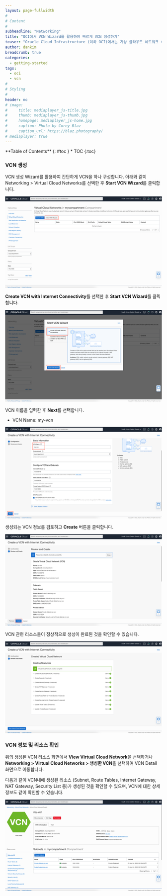 ```yaml
---
layout: page-fullwidth
#
# Content
#
subheadline: "Networking"
title: "OCI에서 VCN Wizard를 활용하여 빠르게 VCN 생성하기"
teaser: "Oracle Cloud Infrastructure (이하 OCI)에서는 가상 클라우드 네트워크 (VCN)을 쉽게 생성할 수 있도록 도와주는 Quick Wizard를 제공합니다. 이번 포스팅에서는 Quick Wizard를 활용하여 빠르게 VCN을 생성하는 방법에 대해서 알아봅니다."
author: dankim
breadcrumb: true
categories:
  - getting-started
tags:
  - oci
  - vcn
#
# Styling
#
header: no
# image:
#     title: mediaplayer_js-title.jpg
#     thumb: mediaplayer_js-thumb.jpg
#     homepage: mediaplayer_js-home.jpg
#     caption: Photo by Corey Blaz
#     caption_url: https://blaz.photography/
# mediaplayer: true
---
```


<div class="panel radius" markdown="1">
**Table of Contents**
{: #toc }
*  TOC
{:toc}
</div>

### VCN 생성
VCN 생성 Wizard를 활용하여 간단하게 VCN을 하나 구성합니다. 아래와 같이 Networking > Virtual Cloud Networks를 선택한 후 **Start VCN Wizard**를 클릭합니다.

![](/assets/img/getting-started/2022/create-vcn-1.png)

**Create VCN with Internet Connectivity**를 선택한 후 **Start VCN Wizard**를 클릭합니다.

![](/assets/img/getting-started/2022/create-vcn-2.png)

VCN 이름을 입력한 후 **Next**를 선택합니다.
- VCN Name: my-vcn

![](/assets/img/getting-started/2022/create-vcn-3.png)

생성되는 VCN 정보를 검토하고 **Create** 버튼을 클릭합니다.

![](/assets/img/getting-started/2022/create-vcn-4.png)

VCN 관련 리소스들이 정상적으로 생성이 완료된 것을 확인할 수 있습니다.

![](/assets/img/getting-started/2022/create-vcn-5.png)

### VCN 정보 및 리소스 확인
위의 생성된 VCN 리소스 화면에서 **View Virtual Cloud Network**을 선택하거나 **Networking > Virtual Cloud Networks > 생성한 VCN**을 선택하여 VCN Detail 화면으로 이동합니다.

다음과 같이 VCN내에 생성된 리소스 (Subnet, Route Tables, Internet Gateway, NAT Gateway, Security List 등)가 생성된 것을 확인할 수 있으며, VCN에 대한 상세 정보도 같이 확인할 수 있습니다.

![](/assets/img/getting-started/2022/create-vcn-6.png)